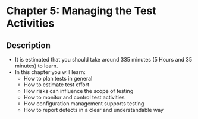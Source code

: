 # Chapter 5: Managing the Test Activities

## Description
- It is estimated that you should take around 335 minutes (5 Hours and 35 minutes) to learn.
- In this chapter you will learn:
    - How to plan tests in general
    - How to estimate test effort
    - How risks can influence the scope of testing
    - How to monitor and control test activities
    - How configuration management supports testing
    - How to report defects in a clear and understandable way